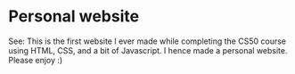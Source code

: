 # Personal website
See: 
This is the first website I ever made while completing the CS50 course using HTML, CSS, and a bit of Javascript. I hence made a personal website. Please enjoy :)
